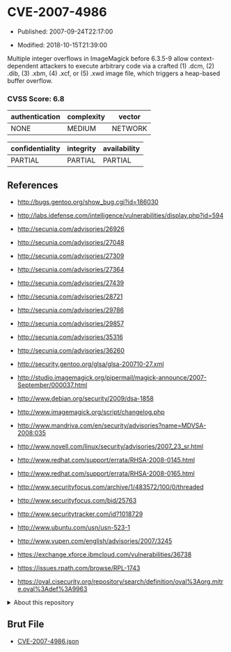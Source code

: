 # CVE-2007-4986

- Published: 2007-09-24T22:17:00

- Modified: 2018-10-15T21:39:00

Multiple integer overflows in ImageMagick before 6.3.5-9 allow context-dependent attackers to execute arbitrary code via a crafted (1) .dcm, (2) .dib, (3) .xbm, (4) .xcf, or (5) .xwd image file, which triggers a heap-based buffer overflow.

### CVSS Score: **6.8**

| authentication | complexity | vector |
| --- | --- | --- |
| NONE | MEDIUM | NETWORK |

| confidentiality | integrity | availability |
| --- | --- | --- |
| PARTIAL | PARTIAL | PARTIAL |

## References

* http://bugs.gentoo.org/show_bug.cgi?id=186030

* http://labs.idefense.com/intelligence/vulnerabilities/display.php?id=594

* http://secunia.com/advisories/26926

* http://secunia.com/advisories/27048

* http://secunia.com/advisories/27309

* http://secunia.com/advisories/27364

* http://secunia.com/advisories/27439

* http://secunia.com/advisories/28721

* http://secunia.com/advisories/29786

* http://secunia.com/advisories/29857

* http://secunia.com/advisories/35316

* http://secunia.com/advisories/36260

* http://security.gentoo.org/glsa/glsa-200710-27.xml

* http://studio.imagemagick.org/pipermail/magick-announce/2007-September/000037.html

* http://www.debian.org/security/2009/dsa-1858

* http://www.imagemagick.org/script/changelog.php

* http://www.mandriva.com/en/security/advisories?name=MDVSA-2008:035

* http://www.novell.com/linux/security/advisories/2007_23_sr.html

* http://www.redhat.com/support/errata/RHSA-2008-0145.html

* http://www.redhat.com/support/errata/RHSA-2008-0165.html

* http://www.securityfocus.com/archive/1/483572/100/0/threaded

* http://www.securityfocus.com/bid/25763

* http://www.securitytracker.com/id?1018729

* http://www.ubuntu.com/usn/usn-523-1

* http://www.vupen.com/english/advisories/2007/3245

* https://exchange.xforce.ibmcloud.com/vulnerabilities/36738

* https://issues.rpath.com/browse/RPL-1743

* https://oval.cisecurity.org/repository/search/definition/oval%3Aorg.mitre.oval%3Adef%3A9963

<details>
<summary>About this repository</summary> 

  This repository is part of the project [Live Hack CVE](https://github.com/Live-Hack-CVE). Main website can be found [www.live-hack.org](https://www.live-hack.org) 
  
  Made by [Sn0wAlice](https://github.com/Sn0wAlice) for the people that care about security and need to have a feed of the latest CVEs. Hope you enjoy it, don't forget to star the repo and follow me on [Twitter](https://twitter.com/Sn0wAlice) and [Github](https://github.com/Sn0wAlice). And that is my [personnal website](https://www.alice-snow.me/)

  - [Home Page](https://github.com/Live-Hack-CVE)
  - [Framework](https://github.com/Live-Hack-CVE/cve-framework)
  - [CVE database](https://github.com/Live-Hack-CVE/full_database)
  - [Changelog](https://github.com/Live-Hack-CVE/Changelog)
</details>

## Brut File

* [CVE-2007-4986.json](https://raw.githubusercontent.com/Live-Hack-CVE/full_database/main/cves/2007/CVE-2007-4986.json)

